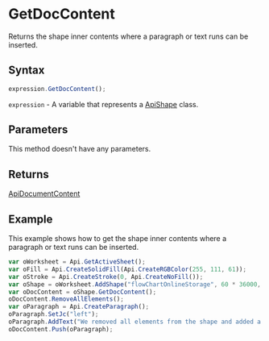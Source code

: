 # GetDocContent

Returns the shape inner contents where a paragraph or text runs can be inserted.

## Syntax

```javascript
expression.GetDocContent();
```

`expression` - A variable that represents a [ApiShape](../ApiShape.md) class.

## Parameters

This method doesn't have any parameters.

## Returns

[ApiDocumentContent](../../ApiDocumentContent/ApiDocumentContent.md)

## Example

This example shows how to get the shape inner contents where a paragraph or text runs can be inserted.

```javascript editor-xlsx
var oWorksheet = Api.GetActiveSheet();
var oFill = Api.CreateSolidFill(Api.CreateRGBColor(255, 111, 61));
var oStroke = Api.CreateStroke(0, Api.CreateNoFill());
var oShape = oWorksheet.AddShape("flowChartOnlineStorage", 60 * 36000, 35 * 36000, oFill, oStroke, 0, 2 * 36000, 0, 3 * 36000);
var oDocContent = oShape.GetDocContent();
oDocContent.RemoveAllElements();
var oParagraph = Api.CreateParagraph();
oParagraph.SetJc("left");
oParagraph.AddText("We removed all elements from the shape and added a new paragraph inside it.");
oDocContent.Push(oParagraph);
```
